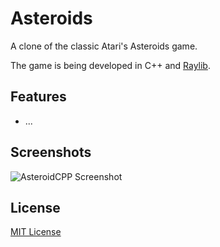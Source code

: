 # Asteroids

A clone of the classic Atari's Asteroids game.

The game is being developed in C++ and [Raylib](https://github.com/raysan5/raylib).


## Features

- ...

## Screenshots

![AsteroidCPP Screenshot](https://media.giphy.com/media/v1.Y2lkPTc5MGI3NjExNTkxNTNlZTFjMDIwMWJmZTY4ZWU2MmVmYTBmNjI0YzhkOGIwMGNjYSZlcD12MV9pbnRlcm5hbF9naWZzX2dpZklkJmN0PWc/gpiTxrImfJGCwYCKgs/giphy.gif?text=AsteroidsCPP)


## License

[MIT License](https://choosealicense.com/licenses/mit/)


